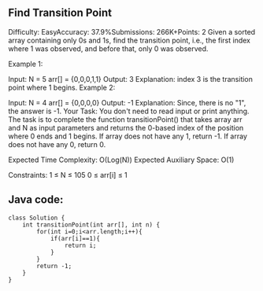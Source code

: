 ## Find Transition Point
Difficulty: EasyAccuracy: 37.9%Submissions: 266K+Points: 2
Given a sorted array containing only 0s and 1s, find the transition point, i.e., the first index where 1 was observed, and before that, only 0 was observed.

Example 1:

Input:
N = 5
arr[] = {0,0,0,1,1}
Output: 3
Explanation: index 3 is the transition 
point where 1 begins.
Example 2:

Input:
N = 4
arr[] = {0,0,0,0}
Output: -1
Explanation: Since, there is no "1",
the answer is -1.
Your Task:
You don't need to read input or print anything. The task is to complete the function transitionPoint() that takes array arr and N as input parameters and returns the 0-based index of the position where 0 ends and 1 begins. If array does not have any 1, return -1. If array does not have any 0, return 0.

Expected Time Complexity: O(Log(N))
Expected Auxiliary Space: O(1)

Constraints:
1 ≤ N ≤ 105
0 ≤ arr[i] ≤ 1

## Java code:

```
class Solution {
    int transitionPoint(int arr[], int n) {
        for(int i=0;i<arr.length;i++){
            if(arr[i]==1){
                return i;
            }
        }
        return -1;
    }
}
```
